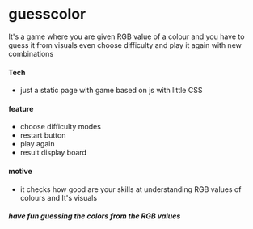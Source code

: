 # guesscolor
It's a game where you are given RGB value of a colour and you have to guess it from visuals
even choose difficulty and play it again with new combinations

#### Tech
 - just a static page with game based on js with little CSS
#### feature
- choose difficulty modes
- restart button
- play again 
- result display board
#### motive 
 - it checks how good are your skills at understanding RGB values of colours and It's visuals

##### have fun guessing the colors from the RGB values
